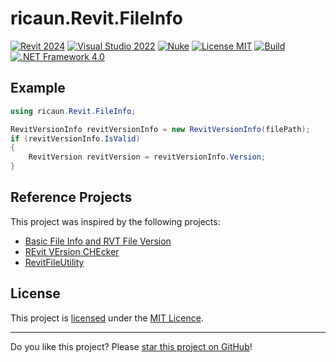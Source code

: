 ﻿# ricaun.Revit.FileInfo

[![Revit 2024](https://img.shields.io/badge/Revit-2024-blue.svg)](../..)
[![Visual Studio 2022](https://img.shields.io/badge/Visual%20Studio-2022-blue)](../..)
[![Nuke](https://img.shields.io/badge/Nuke-Build-blue)](https://nuke.build/)
[![License MIT](https://img.shields.io/badge/License-MIT-blue.svg)](LICENSE)
[![Build](../../actions/workflows/Build.yml/badge.svg)](../../actions)
[![.NET Framework 4.0](https://img.shields.io/badge/.NET%20Framework%204.0-blue.svg)](../..)

## Example

```csharp
using ricaun.Revit.FileInfo;

RevitVersionInfo revitVersionInfo = new RevitVersionInfo(filePath);
if (revitVersionInfo.IsValid)
{
	RevitVersion revitVersion = revitVersionInfo.Version;
}
```

## Reference Projects  

This project was inspired by the following projects:

* [Basic File Info and RVT File Version](https://thebuildingcoder.typepad.com/blog/2013/01/basic-file-info-and-rvt-file-version.html)
* [REvit VErsion CHEcker](https://github.com/teocomi/Reveche)
* [RevitFileUtility](https://github.com/KennanChan/RevitFileUtility)


## License

This project is [licensed](LICENSE) under the [MIT Licence](https://en.wikipedia.org/wiki/MIT_License).

---

Do you like this project? Please [star this project on GitHub](../../stargazers)!